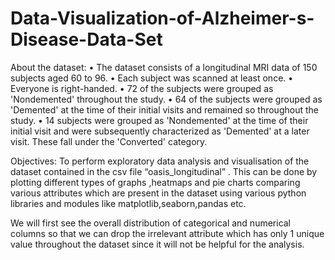 # Data-Visualization-of-Alzheimer-s-Disease-Data-Set

About the dataset:
•	The dataset consists of a longitudinal MRI data of 150 subjects aged 60 to 96.
•	Each subject was scanned at least once.
•	Everyone is right-handed.
•	72 of the subjects were grouped as 'Nondemented' throughout the study.
•	64 of the subjects were grouped as 'Demented' at the time of their initial visits and remained so throughout the study.
•	14 subjects were grouped as 'Nondemented' at the time of their initial visit and were subsequently characterized as 'Demented' at a later visit. These fall under the 'Converted' category.

Objectives:
To perform exploratory data analysis and visualisation of the dataset contained in the csv file “oasis_longitudinal” .
This can be done by plotting different types of graphs ,heatmaps and pie charts comparing various attributes which are present in the dataset using various python libraries and modules like matplotlib,seaborn,pandas etc.
 
We will first see the overall distribution of categorical and numerical columns so that we can  drop the irrelevant attribute which has only 1 unique value throughout the dataset since it will not be helpful for the analysis.

